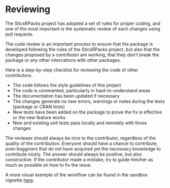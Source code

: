 # Reviewing

The SticsRPacks project has adopted a set of rules for proper coding, and one of the most important is the systematic review of each changes using pull requests.

The code review is an important process to ensure that the package is developed following the rules of the SticsRPacks project, but also that the changes proposed by a contributor are working, that they don't break the package or any other intercations with other packages.

Here is a step-by-step checklist for reviewing the code of other contributors:

+ The code follows the style guidelines of this project
+ The code is commented, particularly in hard-to-understand areas
+ The documentation has been updated if necessary
+ The changes generate no new errors, warnings or notes during the tests (package or CRAN tests)
+ New tests have been added on the package to prove the fix is effective or the new feature works
+ New and existing unit tests pass locally and remotely with those changes

The reviewer should always be nice to the contributor, regardless of the quality of the contribution. Everyone should have a chance to contribute, even begginers that do not have acquired yet the necessary knowledge to contribute nicely. The answer should always be positive, but also constructive. If the contributor made a mistake, try to guide him/her as much as possible on how to fix the issue. 

A more visual exemple of the workflow can be found in the sandbox vignette [here](https://sticsrpacks.github.io/sandbox/articles/use-git-and-github.html#review).
